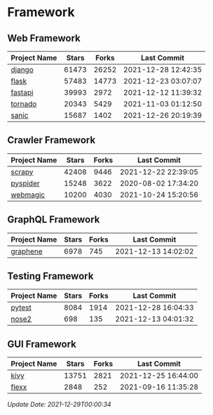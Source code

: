 # Framework

## Web Framework
| Project Name | Stars | Forks | Last Commit |
| ------------ | ----- | ----- | ----------- |
| [django](https://github.com/django/django) | 61473 | 26252 | 2021-12-28 12:42:35 |
| [flask](https://github.com/pallets/flask) | 57483 | 14773 | 2021-12-23 03:07:07 |
| [fastapi](https://github.com/tiangolo/fastapi) | 39993 | 2972 | 2021-12-12 11:39:32 |
| [tornado](https://github.com/tornadoweb/tornado) | 20343 | 5429 | 2021-11-03 01:12:50 |
| [sanic](https://github.com/sanic-org/sanic) | 15687 | 1402 | 2021-12-26 20:19:39 |

## Crawler Framework
| Project Name | Stars | Forks | Last Commit |
| ------------ | ----- | ----- | ----------- |
| [scrapy](https://github.com/scrapy/scrapy) | 42408 | 9446 | 2021-12-22 22:39:05 |
| [pyspider](https://github.com/binux/pyspider) | 15248 | 3622 | 2020-08-02 17:34:20 |
| [webmagic](https://github.com/code4craft/webmagic) | 10200 | 4030 | 2021-10-24 15:20:56 |

## GraphQL Framework
| Project Name | Stars | Forks | Last Commit |
| ------------ | ----- | ----- | ----------- |
| [graphene](https://github.com/graphql-python/graphene) | 6978 | 745 | 2021-12-13 14:02:02 |

## Testing Framework
| Project Name | Stars | Forks | Last Commit |
| ------------ | ----- | ----- | ----------- |
| [pytest](https://github.com/pytest-dev/pytest) | 8084 | 1914 | 2021-12-28 16:04:33 |
| [nose2](https://github.com/nose-devs/nose2) | 698 | 135 | 2021-12-13 04:01:32 |

## GUI Framework
| Project Name | Stars | Forks | Last Commit |
| ------------ | ----- | ----- | ----------- |
| [kivy](https://github.com/kivy/kivy) | 13751 | 2821 | 2021-12-25 16:44:00 |
| [flexx](https://github.com/flexxui/flexx) | 2848 | 252 | 2021-09-16 11:35:28 |

*Update Date: 2021-12-29T00:00:34*
